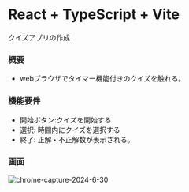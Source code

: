 # React + TypeScript + Vite

クイズアプリの作成

### 概要

- webブラウザでタイマー機能付きのクイズを触れる。

### 機能要件

- 開始ボタン:クイズを開始する
- 選択: 時間内にクイズを選択する
- 終了: 正解・不正解数が表示される。

### 画面

![chrome-capture-2024-6-30](https://github.com/hirorotaka/simple-quiz-app/assets/153050316/d7df3d66-cca9-4a4b-ab73-b00ea805b58a)

